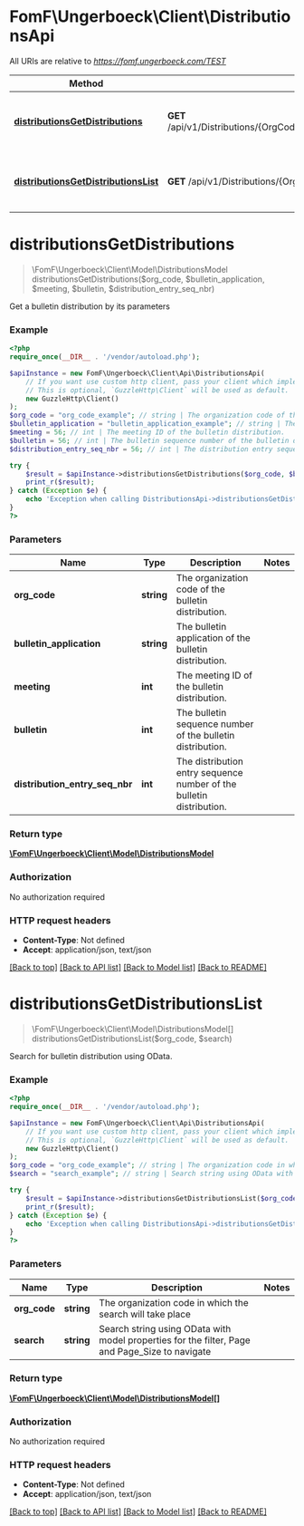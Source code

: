 # FomF\Ungerboeck\Client\DistributionsApi

All URIs are relative to *https://fomf.ungerboeck.com/TEST*

Method | HTTP request | Description
------------- | ------------- | -------------
[**distributionsGetDistributions**](DistributionsApi.md#distributionsGetDistributions) | **GET** /api/v1/Distributions/{OrgCode}/{BulletinApplication}/{Meeting}/{Bulletin}/{DistributionEntrySeqNbr} | Get a bulletin distribution by its parameters
[**distributionsGetDistributionsList**](DistributionsApi.md#distributionsGetDistributionsList) | **GET** /api/v1/Distributions/{OrgCode} | Search for bulletin distribution using OData.


# **distributionsGetDistributions**
> \FomF\Ungerboeck\Client\Model\DistributionsModel distributionsGetDistributions($org_code, $bulletin_application, $meeting, $bulletin, $distribution_entry_seq_nbr)

Get a bulletin distribution by its parameters

### Example
```php
<?php
require_once(__DIR__ . '/vendor/autoload.php');

$apiInstance = new FomF\Ungerboeck\Client\Api\DistributionsApi(
    // If you want use custom http client, pass your client which implements `GuzzleHttp\ClientInterface`.
    // This is optional, `GuzzleHttp\Client` will be used as default.
    new GuzzleHttp\Client()
);
$org_code = "org_code_example"; // string | The organization code of the bulletin distribution.
$bulletin_application = "bulletin_application_example"; // string | The bulletin application of the bulletin distribution.
$meeting = 56; // int | The meeting ID of the bulletin distribution.
$bulletin = 56; // int | The bulletin sequence number of the bulletin distribution.
$distribution_entry_seq_nbr = 56; // int | The distribution entry sequence number of the bulletin distribution.

try {
    $result = $apiInstance->distributionsGetDistributions($org_code, $bulletin_application, $meeting, $bulletin, $distribution_entry_seq_nbr);
    print_r($result);
} catch (Exception $e) {
    echo 'Exception when calling DistributionsApi->distributionsGetDistributions: ', $e->getMessage(), PHP_EOL;
}
?>
```

### Parameters

Name | Type | Description  | Notes
------------- | ------------- | ------------- | -------------
 **org_code** | **string**| The organization code of the bulletin distribution. |
 **bulletin_application** | **string**| The bulletin application of the bulletin distribution. |
 **meeting** | **int**| The meeting ID of the bulletin distribution. |
 **bulletin** | **int**| The bulletin sequence number of the bulletin distribution. |
 **distribution_entry_seq_nbr** | **int**| The distribution entry sequence number of the bulletin distribution. |

### Return type

[**\FomF\Ungerboeck\Client\Model\DistributionsModel**](../Model/DistributionsModel.md)

### Authorization

No authorization required

### HTTP request headers

 - **Content-Type**: Not defined
 - **Accept**: application/json, text/json

[[Back to top]](#) [[Back to API list]](../../README.md#documentation-for-api-endpoints) [[Back to Model list]](../../README.md#documentation-for-models) [[Back to README]](../../README.md)

# **distributionsGetDistributionsList**
> \FomF\Ungerboeck\Client\Model\DistributionsModel[] distributionsGetDistributionsList($org_code, $search)

Search for bulletin distribution using OData.

### Example
```php
<?php
require_once(__DIR__ . '/vendor/autoload.php');

$apiInstance = new FomF\Ungerboeck\Client\Api\DistributionsApi(
    // If you want use custom http client, pass your client which implements `GuzzleHttp\ClientInterface`.
    // This is optional, `GuzzleHttp\Client` will be used as default.
    new GuzzleHttp\Client()
);
$org_code = "org_code_example"; // string | The organization code in which the search will take place
$search = "search_example"; // string | Search string using OData with model properties for the filter, Page and Page_Size to navigate

try {
    $result = $apiInstance->distributionsGetDistributionsList($org_code, $search);
    print_r($result);
} catch (Exception $e) {
    echo 'Exception when calling DistributionsApi->distributionsGetDistributionsList: ', $e->getMessage(), PHP_EOL;
}
?>
```

### Parameters

Name | Type | Description  | Notes
------------- | ------------- | ------------- | -------------
 **org_code** | **string**| The organization code in which the search will take place |
 **search** | **string**| Search string using OData with model properties for the filter, Page and Page_Size to navigate |

### Return type

[**\FomF\Ungerboeck\Client\Model\DistributionsModel[]**](../Model/DistributionsModel.md)

### Authorization

No authorization required

### HTTP request headers

 - **Content-Type**: Not defined
 - **Accept**: application/json, text/json

[[Back to top]](#) [[Back to API list]](../../README.md#documentation-for-api-endpoints) [[Back to Model list]](../../README.md#documentation-for-models) [[Back to README]](../../README.md)

